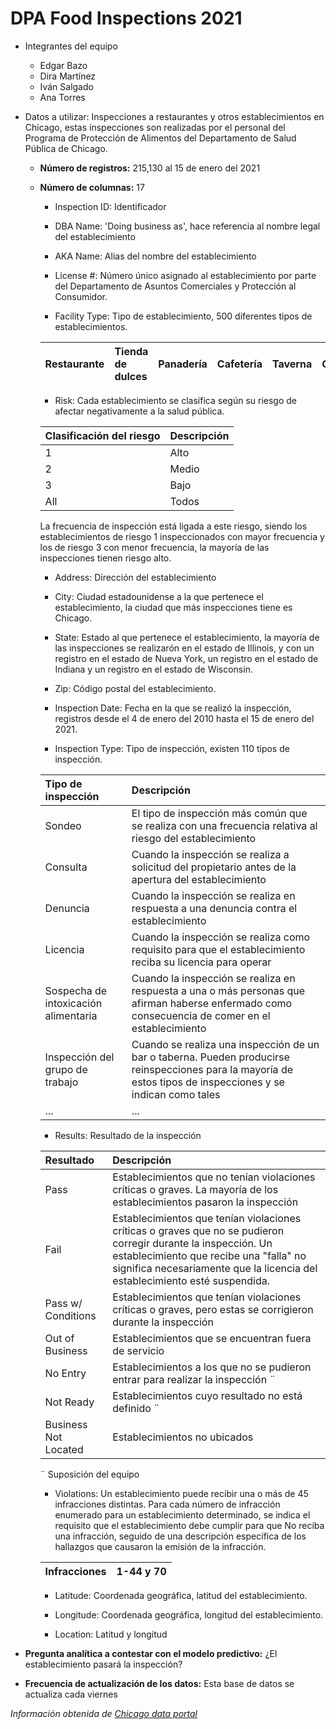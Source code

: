 # DPA Food Inspections 2021

* Integrantes del equipo
  * Edgar Bazo
  * Dira Martínez
  * Iván Salgado
  * Ana Torres
  
  
* Datos a utilizar: Inspecciones a restaurantes y otros establecimientos en Chicago, estas inspecciones son realizadas por el personal del Programa de Protección de Alimentos del Departamento de Salud Pública de Chicago. 

  * **Número de registros:** 215,130 al 15 de enero del 2021
  * **Número de columnas:** 17
 
    * Inspection ID: Identificador
    
    * DBA Name: 'Doing business as', hace referencia al nombre legal del establecimiento
    
    * AKA Name: Alias del nombre del establecimiento
    
    * License #: Número único asignado al establecimiento por parte del Departamento de Asuntos Comerciales y Protección al Consumidor. 
    
    * Facility Type: Tipo de establecimiento, 500 diferentes tipos de establecimientos. 
    
    | Restaurante|Tienda de dulces|Panadería|Cafetería|Taverna|Guardería|Hospital|Licorería|Gasolinera|...|
    |:----------|:-------------|:------|:----------|:-------------|:------|:----------|:-------------|:------|:------|
   
    * Risk: Cada establecimiento se clasifica según su riesgo de afectar negativamente a la salud pública.
    
     |Clasificación del riesgo|Descripción|
     |:----|:----|
     |1|Alto|  
     |2|Medio| 
     |3|Bajo|
     |All|Todos| 
     
       La frecuencia de inspección está ligada a este riesgo, siendo los establecimientos de riesgo 1 inspeccionados con mayor frecuencia y los de riesgo 3 con      menor frecuencia, la mayoría de las inspecciones tienen riesgo alto.
 
    * Address: Dirección del establecimiento 
    
    * City: Ciudad estadounidense a la que pertenece el establecimiento, la ciudad que más inspecciones tiene es Chicago.
    
    * State: Estado al que pertenece el establecimiento, la mayoría de las inspecciones se realizarón en el estado de Illinois, y con un registro en el estado de Nueva York, un registro en el estado de Indiana y un registro en el estado de Wisconsin.
    
    * Zip: Código postal del establecimiento.
    
    * Inspection Date: Fecha en la que se realizó la inspección, registros desde el 4 de enero del 2010 hasta el 15 de enero del 2021.
    
    * Inspection Type: Tipo de inspección, existen 110 tipos de inspección.
    
     |Tipo de inspección|Descripción|
     |:----|:----|
     |Sondeo|El tipo de inspección más común que se realiza con una frecuencia relativa al riesgo del establecimiento|
     |Consulta| Cuando la inspección se realiza a solicitud del propietario antes de la apertura del establecimiento|
     |Denuncia|Cuando la inspección se realiza en respuesta a una denuncia contra el establecimiento|
     |Licencia|Cuando la inspección se realiza como requisito para que el establecimiento reciba su licencia para operar|
     |Sospecha de intoxicación alimentaria|Cuando la inspección se realiza en respuesta a una o más personas que afirman haberse enfermado como consecuencia de comer en el establecimiento|
     |Inspección del grupo de trabajo|Cuando se realiza una inspección de un bar o taberna. Pueden producirse reinspecciones para la mayoría de estos tipos de inspecciones y se indican como tales|
     |...|...|

    * Results: Resultado de la inspección
    
     |Resultado|Descripción|
     |:---|:---|
     |Pass|Establecimientos que no tenían violaciones críticas o graves. La mayoría de los establecimientos pasaron la inspección|
     |Fail|Establecimientos que tenían violaciones críticas o graves que no se pudieron corregir durante la inspección. Un establecimiento que recibe una "falla"  no significa necesariamente que la licencia del establecimiento esté suspendida.| 
     |Pass w/ Conditions|Establecimientos que tenían violaciones críticas o graves, pero estas se corrigieron durante la inspección|
     |Out of Business|Establecimientos que se encuentran fuera de servicio|
     |No Entry|Establecimientos a los que no se pudieron entrar para realizar la inspección ¨|
     |Not Ready|Establecimientos cuyo resultado no está definido ¨|
     |Business Not Located|Establecimientos no ubicados|
     
     ¨ Suposición del equipo
    
    * Violations: Un establecimiento puede recibir una o más de 45 infracciones distintas. Para cada número de infracción enumerado para un establecimiento determinado, se indica el requisito que el establecimiento debe cumplir para que No reciba una infracción, seguido de una descripción específica de los hallazgos que causaron la emisión de la infracción.
    
     |Infracciones|1-44 y 70|
     |:---|:---|
    
    * Latitude: Coordenada geográfica, latitud del establecimiento.
    
    * Longitude: Coordenada geográfica, longitud del establecimiento.
    
    * Location: Latitud y longitud   
     

* **Pregunta analítica a contestar con el modelo predictivo:** ¿El establecimiento pasará la inspección?


* **Frecuencia de actualización de los datos:** Esta base de datos se actualiza cada viernes 

*Información obtenida de [Chicago data portal](https://data.cityofchicago.org/Health-Human-Services/Food-Inspections/4ijn-s7e5)*

